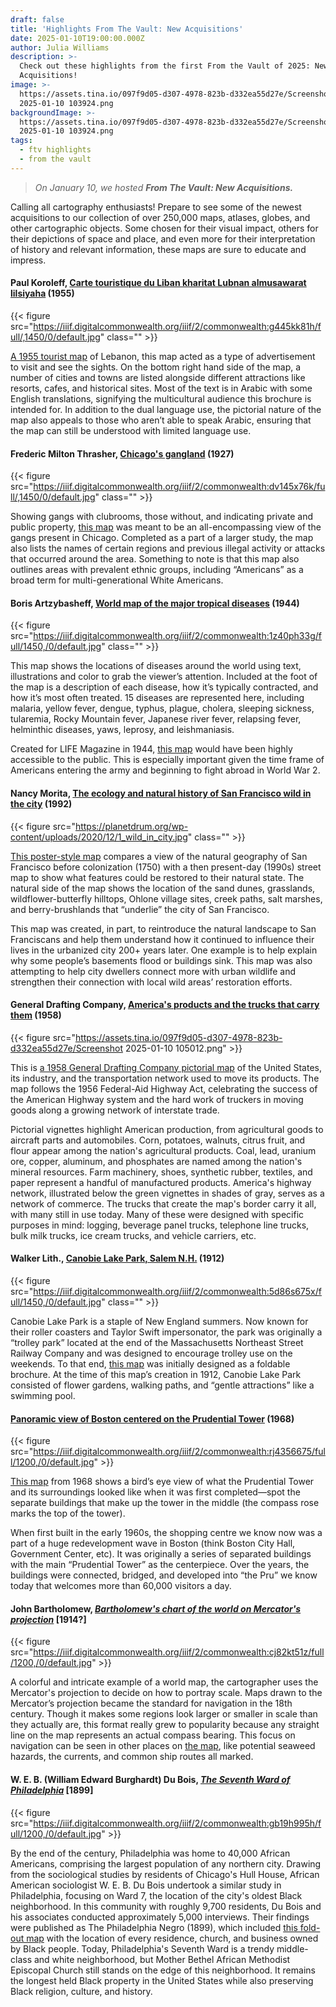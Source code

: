 ```yaml
---
draft: false
title: 'Highlights From The Vault: New Acquisitions'
date: 2025-01-10T19:00:00.000Z
author: Julia Williams
description: >-
  Check out these highlights from the first From the Vault of 2025: New
  Acquisitions!
image: >-
  https://assets.tina.io/097f9d05-d307-4978-823b-d332ea55d27e/Screenshot
  2025-01-10 103924.png
backgroundImage: >-
  https://assets.tina.io/097f9d05-d307-4978-823b-d332ea55d27e/Screenshot
  2025-01-10 103924.png
tags:
  - ftv highlights
  - from the vault
---
```


> *On January 10, we hosted **From The Vault: New Acquisitions.***

Calling all cartography enthusiasts! Prepare to see some of the newest acquisitions to our collection of over 250,000 maps, atlases, globes, and other cartographic objects. Some chosen for their visual impact, others for their depictions of space and place, and even more for their interpretation of history and relevant information, these maps are sure to educate and impress.

#### Paul Koroleff, [Carte touristique du Liban kharitat Lubnan almusawarat lilsiyaha](https://collections.leventhalmap.org/search/commonwealth:pr76n698n) (1955)

{{< figure src="https://iiif.digitalcommonwealth.org/iiif/2/commonwealth:g445kk81h/full/,1450/0/default.jpg" class="" >}}

[A 1955 tourist map](https://collections.leventhalmap.org/search/commonwealth:pr76n698n) of Lebanon, this map acted as a type of advertisement to visit and see the sights. On the bottom right hand side of the map, a number of cities and towns are listed alongside different attractions like resorts, cafes, and historical sites. Most of the text is in Arabic with some English translations, signifying the multicultural audience this brochure is intended for. In addition to the dual language use, the pictorial nature of the map also appeals to those who aren’t able to speak Arabic, ensuring that the map can still be understood with limited language use.

#### Frederic Milton Thrasher, [Chicago's gangland](https://collections.leventhalmap.org/search/commonwealth:db791j422) (1927)

{{< figure src="https://iiif.digitalcommonwealth.org/iiif/2/commonwealth:dv145x76k/full/,1450/0/default.jpg" class="" >}}

Showing gangs with clubrooms, those without, and indicating private and public property, [this map](https://collections.leventhalmap.org/search/commonwealth:db791j422) was meant to be an all-encompassing view of the gangs present in Chicago. Completed as a part of a larger study, the map also lists the names of certain regions and previous illegal activity or attacks that occurred around the area. Something to note is that this map also outlines areas with prevalent ethnic groups, including “Americans” as a broad term for multi-generational White Americans.

#### Boris Artzybasheff, [World map of the major tropical diseases](https://collections.leventhalmap.org/search/commonwealth:6q185975n) (1944)

{{< figure src="https://iiif.digitalcommonwealth.org/iiif/2/commonwealth:1z40ph33g/full/1450,/0/default.jpg" class="" >}}

This map shows the locations of diseases around the world using text, illustrations and color to grab the viewer’s attention. Included at the foot of the map is a description of each disease, how it’s typically contracted, and how it’s most often treated. 15 diseases are represented here, including malaria, yellow fever, dengue, typhus, plague, cholera, sleeping sickness, tularemia, Rocky Mountain fever, Japanese river fever, relapsing fever, helminthic diseases, yaws, leprosy, and leishmaniasis. 

Created for LIFE Magazine in 1944, [this map](https://collections.leventhalmap.org/search/commonwealth:6q185975n) would have been highly accessible to the public. This is especially important given the time frame of Americans entering the army and beginning to fight abroad in World War 2. 

#### Nancy Morita, [The ecology and natural history of San Francisco wild in the city](https://bpl.bibliocommons.com/v2/record/S75C9000010) (1992)

{{< figure src="https://planetdrum.org/wp-content/uploads/2020/12/1_wild_in_city.jpg" class="" >}}

[This poster-style map](https://bpl.bibliocommons.com/v2/record/S75C9000010) compares a view of the natural geography of San Francisco before colonization (1750) with a then present-day (1990s) street map to show what features could be restored to their natural state. The natural side of the map shows the location of the sand dunes, grasslands, wildflower-butterfly hilltops, Ohlone village sites, creek paths, salt marshes, and berry-brushlands that “underlie” the city of San Francisco. 

This map was created, in part, to reintroduce the natural landscape to San Franciscans and help them understand how it continued to influence their lives in the urbanized city 200+ years later. One example is to help explain why some people’s basements flood or buildings sink. This map was also attempting to help city dwellers connect more with urban wildlife and strengthen their connection with local wild areas’ restoration efforts.

#### General Drafting Company, [America's products and the trucks that carry them](https://bpl.bibliocommons.com/v2/record/S75C8919287) (1958)

{{< figure src="https://assets.tina.io/097f9d05-d307-4978-823b-d332ea55d27e/Screenshot 2025-01-10 105012.png" >}}

This is [a 1958 General Drafting Company pictorial map](https://bpl.bibliocommons.com/v2/record/S75C8919287) of the United States, its industry, and the transportation network used to move its products. The map follows the 1956 Federal-Aid Highway Act, celebrating the success of the American Highway system and the hard work of truckers in moving goods along a growing network of interstate trade. 

Pictorial vignettes highlight American production, from agricultural goods to aircraft parts and automobiles. Corn, potatoes, walnuts, citrus fruit, and flour appear among the nation's agricultural products. Coal, lead, uranium ore, copper, aluminum, and phosphates are named among the nation's mineral resources. Farm machinery, shoes, synthetic rubber, textiles, and paper represent a handful of manufactured products. America's highway network, illustrated below the green vignettes in shades of gray, serves as a network of commerce. The trucks that create the map's border carry it all, with many still in use today. Many of these were designed with specific purposes in mind: logging, beverage panel trucks, telephone line trucks, bulk milk trucks, ice cream trucks, and vehicle carriers, etc. 

#### Walker Lith., [Canobie Lake Park, Salem N.H.](https://collections.leventhalmap.org/search/commonwealth:x633j682j) (1912)

{{< figure src="https://iiif.digitalcommonwealth.org/iiif/2/commonwealth:5d86s675x/full/1450,/0/default.jpg" class="" >}}

Canobie Lake Park is a staple of New England summers. Now known for their roller coasters and Taylor Swift impersonator, the park was originally a “trolley park” located at the end of the Massachusetts Northeast Street Railway Company and was designed to encourage trolley use on the weekends. To that end, [this map](https://collections.leventhalmap.org/search/commonwealth:x633j682j) was initially designed as a foldable brochure. At the time of this map’s creation in 1912, Canobie Lake Park consisted of flower gardens, walking paths, and “gentle attractions” like a swimming pool.

#### [Panoramic view of Boston centered on the Prudential Tower](https://collections.leventhalmap.org/search/commonwealth:h128th21w) (1968)

{{< figure src="https://iiif.digitalcommonwealth.org/iiif/2/commonwealth:rj4356675/full/1200,/0/default.jpg" >}}

[This map](https://collections.leventhalmap.org/search/commonwealth:h128th21w) from 1968 shows a bird’s eye view of what the Prudential Tower and its surroundings looked like when it was first completed—spot the separate buildings that make up the tower in the middle (the compass rose marks the top of the tower).

When first built in the early 1960s, the shopping centre we know now was a part of a huge redevelopment wave in Boston (think Boston City Hall, Government Center, etc). It was originally a series of separated buildings with the main “Prudential Tower” as the centerpiece. Over the years, the buildings were connected, bridged, and developed into “the Pru” we know today that welcomes more than 60,000 visitors a day.

#### John Bartholomew, ***[Bartholomew's chart of the world on Mercator's projection](https://collections.leventhalmap.org/search/commonwealth:cj82kt50p)*** \[1914?]

{{< figure src="https://iiif.digitalcommonwealth.org/iiif/2/commonwealth:cj82kt51z/full/1200,/0/default.jpg" >}}

A colorful and intricate example of a world map, the cartographer uses the Mercator's projection to decide on how to portray scale. Maps drawn to the Mercator’s projection became the standard for navigation in the 18th century. Though it makes some regions look larger or smaller in scale than they actually are, this format really grew to popularity because any straight line on the map represents an actual compass bearing. This focus on navigation can be seen in other places on [the map](https://collections.leventhalmap.org/search/commonwealth:cj82kt50p), like potential seaweed hazards, the currents, and common ship routes all marked.

#### &#xA;W. E. B. (William Edward Burghardt) Du Bois, ***[The Seventh Ward of Philadelphia](https://collections.leventhalmap.org/search/commonwealth:gb19h9947)*** \[1899]

{{< figure src="https://iiif.digitalcommonwealth.org/iiif/2/commonwealth:gb19h995h/full/1200,/0/default.jpg" >}}

By the end of the century, Philadelphia was home to 40,000 African Americans, comprising the largest population of any northern city. Drawing from the sociological studies by residents of Chicago's Hull House, African American sociologist W. E. B. Du Bois undertook a similar study in Philadelphia, focusing on Ward 7, the location of the city's oldest Black neighborhood. In this community with roughly 9,700 residents, Du Bois and his associates conducted approximately 5,000 interviews. Their findings were published as The Philadelphia Negro (1899), which included [this fold-out map](https://collections.leventhalmap.org/search/commonwealth:gb19h9947) with the location of every residence, church, and business owned by Black people. Today, Philadelphia's Seventh Ward is a trendy middle-class and white neighborhood, but Mother Bethel African Methodist Episcopal Church still stands on the edge of this neighborhood. It remains the longest held Black property in the United States while also preserving Black religion, culture, and history.
